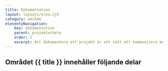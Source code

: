 ```yaml
---
title: Dokumentation
layout: layouts/area.njk
category: område
eleventyNavigation:
    key: dokumentation
    parent: projektarbete
    order: 2
    excerpt: Att dokumentera ett projekt är ett sätt att kommunicera med olika parter som varit delaktiga i arbetet
---
```

## Området {{ title }} innehåller följande delar

